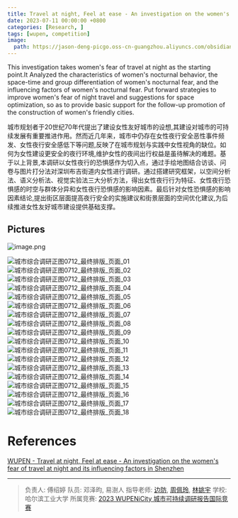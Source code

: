 ```yaml
---
title: Travel at night, Feel at ease - An investigation on the women's fear of travel at night and its influencing factors in Shenzhen | “她”夜行，何所惧？
date: 2023-07-11 00:00:00 +0800
categories: [Research, ]
tags: [wupen, competition] 
image:
  path: https://jason-deng-picgo.oss-cn-guangzhou.aliyuncs.com/obsidian/202404071619374.png
---
```


This investigation takes women's fear of travel at night as the starting point.It Analyzed the characteristics of women's nocturnal behavior, the space-time and group differentiation of women's nocturnal fear, and the influencing factors of women's nocturnal fear. Put forward strategies to improve women's fear of night travel and suggestions for space optimization, so as to provide basic support for the follow-up promotion of the construction of women's friendly cities.

城市规划者于20世纪70年代提出了建设女性友好城市的设想,其建设对城市的可持续发展有重要推进作用。然而近几年来，城市中仍存在女性夜行安全恶性事件频发、女性夜行安全感低下等问题,反映了在城市规划与实践中女性视角的缺位。如何为女性建设更安全的夜行环境,维护女性的夜间出行权益是虽待解决的难题。基于以上背景,本调研以女性夜行的恐惧感作为切入点，通过手绘地图结合访谈、问卷与图片打分法对深圳布吉街道内女性进行调研。通过搭建研究框架，以空间分析法、语义分析法、视觉实验法三大分析方法，得出女性夜行行为特征、女性夜行恐惧感的时空与群体分异和女性夜行恐惧感的影响因素。最后针对女性恐惧感的影响因素结论,提出街区层面提高夜行安全的实施建议和街景层面的空间优化建议,为后续推进女性友好城市建设提供基础支撑。

## Pictures

![image.png](https://jason-deng-picgo.oss-cn-guangzhou.aliyuncs.com/obsidian/202404071619374.png)

![城市综合调研正图0712_最终排版_页面_01](https://Zeyun-Deng.github.io/assets/img/城市综合调研正图/0712_最终排版_页面_01.png)
![城市综合调研正图0712_最终排版_页面_02](https://Zeyun-Deng.github.io/assets/img/城市综合调研正图/0712_最终排版_页面_02.png)
![城市综合调研正图0712_最终排版_页面_03](https://Zeyun-Deng.github.io/assets/img/城市综合调研正图/0712_最终排版_页面_03.png)
![城市综合调研正图0712_最终排版_页面_04](https://Zeyun-Deng.github.io/assets/img/城市综合调研正图/0712_最终排版_页面_04.png)
![城市综合调研正图0712_最终排版_页面_05](https://Zeyun-Deng.github.io/assets/img/城市综合调研正图/0712_最终排版_页面_05.png)
![城市综合调研正图0712_最终排版_页面_06](https://Zeyun-Deng.github.io/assets/img/城市综合调研正图/0712_最终排版_页面_06.png)
![城市综合调研正图0712_最终排版_页面_07](https://Zeyun-Deng.github.io/assets/img/城市综合调研正图/0712_最终排版_页面_07.png)
![城市综合调研正图0712_最终排版_页面_08](https://Zeyun-Deng.github.io/assets/img/城市综合调研正图/0712_最终排版_页面_08.png)
![城市综合调研正图0712_最终排版_页面_09](https://Zeyun-Deng.github.io/assets/img/城市综合调研正图/0712_最终排版_页面_09.png)
![城市综合调研正图0712_最终排版_页面_10](https://Zeyun-Deng.github.io/assets/img/城市综合调研正图/0712_最终排版_页面_10.png)
![城市综合调研正图0712_最终排版_页面_11](https://Zeyun-Deng.github.io/assets/img/城市综合调研正图/0712_最终排版_页面_11.png)
![城市综合调研正图0712_最终排版_页面_12](https://Zeyun-Deng.github.io/assets/img/城市综合调研正图/0712_最终排版_页面_12.png)
![城市综合调研正图0712_最终排版_页面_13](https://Zeyun-Deng.github.io/assets/img/城市综合调研正图/0712_最终排版_页面_13.png)
![城市综合调研正图0712_最终排版_页面_14](https://Zeyun-Deng.github.io/assets/img/城市综合调研正图/0712_最终排版_页面_14.png)
![城市综合调研正图0712_最终排版_页面_15](https://Zeyun-Deng.github.io/assets/img/城市综合调研正图/0712_最终排版_页面_15.png)
![城市综合调研正图0712_最终排版_页面_16](https://Zeyun-Deng.github.io/assets/img/城市综合调研正图/0712_最终排版_页面_16.png)
![城市综合调研正图0712_最终排版_页面_17](https://Zeyun-Deng.github.io/assets/img/城市综合调研正图/0712_最终排版_页面_17.png)
![城市综合调研正图0712_最终排版_页面_18](https://Zeyun-Deng.github.io/assets/img/城市综合调研正图/0712_最终排版_页面_18.png)


# References

[WUPEN - Travel at night, Feel at ease - An investigation on the women's fear of travel at night and its influencing factors in Shenzhen](http://www.wupen.org/competitions/67?type=work&entry=13285)

---

> 负责人:  傅绍婷
> 队员:  邓泽昀, 易澍人
> 指导老师:  [边防](https://faculty.hitsz.edu.cn/FangBian), [周佩玲](https://faculty.hitsz.edu.cn/zhoupeiling), [林姚宇](https://faculty.hitsz.edu.cn/linyaoyu)
> 学校: 哈尔滨工业大学
> 所属竞赛: [2023 WUPENiCity 城市可持续调研报告国际竞赛](http://www.wupen.org/competitions/67)